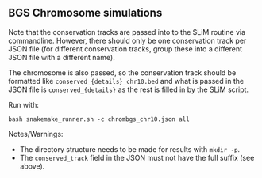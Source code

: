 ## BGS Chromosome simulations

Note that the conservation tracks are passed into 
to the SLiM routine via commandline. However, there should
only be one conservation track per JSON file (for different
conservation tracks, group these into a different JSON file with a 
different name).

The chromosome is also passed, so the conservation track should be formatted
like `conserved_{details}_chr10.bed` and what is passed
in the JSON file is `conserved_{details}` as the rest is filled
in by the SLiM script.

Run with:

    bash snakemake_runner.sh -c chrombgs_chr10.json all

Notes/Warnings:

 - The directory structure needs to be made for results with `mkdir -p`.
 - The `conserved_track` field in the JSON must not have the full suffix (see above).

